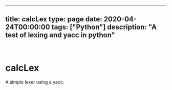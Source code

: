 
---
title: calcLex
type: page
date: 2020-04-24T00:00:00
tags: ["Python"]
description: "A test of lexing and yacc in python"
---


<br>

# calcLex
A simple lexer using a yacc.
